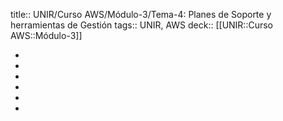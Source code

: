 title:: UNIR/Curso AWS/Módulo-3/Tema-4: Planes de Soporte y herramientas de Gestión
tags:: UNIR, AWS
deck:: [[UNIR::Curso AWS::Módulo-3]]

-
-
-
-
-
-